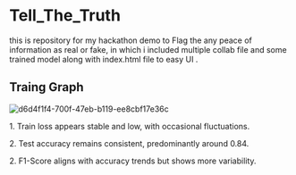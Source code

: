# Tell_The_Truth
this is repository for my hackathon demo to Flag the any peace of information as real or fake, in which i included multiple collab file and some trained model along with index.html file to easy UI .

## Traing Graph 
![d6d4f1f4-700f-47eb-b119-ee8cbf17e36c](https://github.com/user-attachments/assets/bea84aaf-fdcc-4b2a-a342-3e50866fde21)
  <p>1. Train loss appears stable and low, with occasional fluctuations.</p>
  <p>2. Test accuracy remains consistent, predominantly around 0.84.</p>
  <p>2. F1-Score aligns with accuracy trends but shows more variability.</p>
